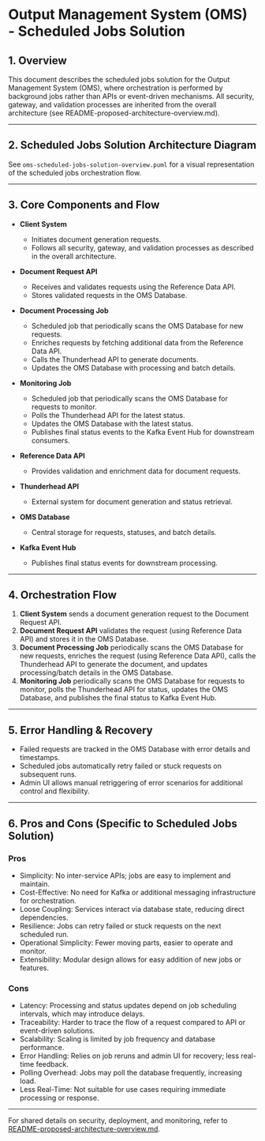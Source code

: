 # Output Management System (OMS) - Scheduled Jobs Solution

## 1. Overview
This document describes the scheduled jobs solution for the Output Management System (OMS), where orchestration is performed by background jobs rather than APIs or event-driven mechanisms. All security, gateway, and validation processes are inherited from the overall architecture (see README-proposed-architecture-overview.md).

---

## 2. Scheduled Jobs Solution Architecture Diagram

See `oms-scheduled-jobs-solution-overview.puml` for a visual representation of the scheduled jobs orchestration flow.

---

## 3. Core Components and Flow

- **Client System**
  - Initiates document generation requests.
  - Follows all security, gateway, and validation processes as described in the overall architecture.

- **Document Request API**
  - Receives and validates requests using the Reference Data API.
  - Stores validated requests in the OMS Database.

- **Document Processing Job**
  - Scheduled job that periodically scans the OMS Database for new requests.
  - Enriches requests by fetching additional data from the Reference Data API.
  - Calls the Thunderhead API to generate documents.
  - Updates the OMS Database with processing and batch details.

- **Monitoring Job**
  - Scheduled job that periodically scans the OMS Database for requests to monitor.
  - Polls the Thunderhead API for the latest status.
  - Updates the OMS Database with the latest status.
  - Publishes final status events to the Kafka Event Hub for downstream consumers.

- **Reference Data API**
  - Provides validation and enrichment data for document requests.

- **Thunderhead API**
  - External system for document generation and status retrieval.

- **OMS Database**
  - Central storage for requests, statuses, and batch details.

- **Kafka Event Hub**
  - Publishes final status events for downstream processing.

---

## 4. Orchestration Flow

1. **Client System** sends a document generation request to the Document Request API.
2. **Document Request API** validates the request (using Reference Data API) and stores it in the OMS Database.
3. **Document Processing Job** periodically scans the OMS Database for new requests, enriches the request (using Reference Data API), calls the Thunderhead API to generate the document, and updates processing/batch details in the OMS Database.
4. **Monitoring Job** periodically scans the OMS Database for requests to monitor, polls the Thunderhead API for status, updates the OMS Database, and publishes the final status to Kafka Event Hub.

---

## 5. Error Handling & Recovery

- Failed requests are tracked in the OMS Database with error details and timestamps.
- Scheduled jobs automatically retry failed or stuck requests on subsequent runs.
- Admin UI allows manual retriggering of error scenarios for additional control and flexibility.

---

## 6. Pros and Cons (Specific to Scheduled Jobs Solution)

### Pros
- Simplicity: No inter-service APIs; jobs are easy to implement and maintain.
- Cost-Effective: No need for Kafka or additional messaging infrastructure for orchestration.
- Loose Coupling: Services interact via database state, reducing direct dependencies.
- Resilience: Jobs can retry failed or stuck requests on the next scheduled run.
- Operational Simplicity: Fewer moving parts, easier to operate and monitor.
- Extensibility: Modular design allows for easy addition of new jobs or features.

### Cons
- Latency: Processing and status updates depend on job scheduling intervals, which may introduce delays.
- Traceability: Harder to trace the flow of a request compared to API or event-driven solutions.
- Scalability: Scaling is limited by job frequency and database performance.
- Error Handling: Relies on job reruns and admin UI for recovery; less real-time feedback.
- Polling Overhead: Jobs may poll the database frequently, increasing load.
- Less Real-Time: Not suitable for use cases requiring immediate processing or response.

---

For shared details on security, deployment, and monitoring, refer to [README-proposed-architecture-overview.md](README-proposed-architecture-overview.md).
